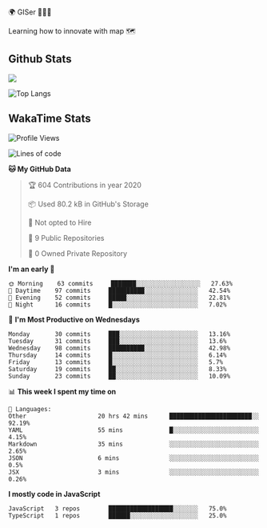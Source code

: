 🌍 GISer 👨🏻‍💻

Learning how to innovate with map 🗺

## Github Stats

![](https://github-readme-stats.vercel.app/api?username=lkcozy&show_icons=true&theme=tokyonight&hide_title=true)

![Top Langs](https://github-readme-stats.vercel.app/api/top-langs/?username=lkcozy&layout=compact&theme=tokyonight)

## WakaTime Stats

<!--START_SECTION:waka-->
![Profile Views](http://img.shields.io/badge/Profile%20Views-50-blue)

![Lines of code](https://img.shields.io/badge/From%20Hello%20World%20I've%20written-300620%20Lines%20of%20code-blue)

**🐱 My GitHub Data** 

> 🏆 604 Contributions in year 2020
 > 
> 📦 Used 80.2 kB in GitHub's Storage 
 > 
> 🚫 Not opted to Hire
 > 
> 📜 9 Public Repositories 
 > 
> 🔑 0 Owned Private Repository 
 > 
**I'm an early 🐤** 

```text
🌞 Morning    63 commits     ███████░░░░░░░░░░░░░░░░░░   27.63% 
🌆 Daytime    97 commits     ██████████░░░░░░░░░░░░░░░   42.54% 
🌃 Evening    52 commits     █████░░░░░░░░░░░░░░░░░░░░   22.81% 
🌙 Night      16 commits     █░░░░░░░░░░░░░░░░░░░░░░░░   7.02%

```
📅 **I'm Most Productive on Wednesdays** 

```text
Monday       30 commits     ███░░░░░░░░░░░░░░░░░░░░░░   13.16% 
Tuesday      31 commits     ███░░░░░░░░░░░░░░░░░░░░░░   13.6% 
Wednesday    98 commits     ██████████░░░░░░░░░░░░░░░   42.98% 
Thursday     14 commits     █░░░░░░░░░░░░░░░░░░░░░░░░   6.14% 
Friday       13 commits     █░░░░░░░░░░░░░░░░░░░░░░░░   5.7% 
Saturday     19 commits     ██░░░░░░░░░░░░░░░░░░░░░░░   8.33% 
Sunday       23 commits     ██░░░░░░░░░░░░░░░░░░░░░░░   10.09%

```


📊 **This week I spent my time on** 

```text
💬 Languages: 
Other                    20 hrs 42 mins      ███████████████████████░░   92.19% 
YAML                     55 mins             █░░░░░░░░░░░░░░░░░░░░░░░░   4.15% 
Markdown                 35 mins             ░░░░░░░░░░░░░░░░░░░░░░░░░   2.65% 
JSON                     6 mins              ░░░░░░░░░░░░░░░░░░░░░░░░░   0.5% 
JSX                      3 mins              ░░░░░░░░░░░░░░░░░░░░░░░░░   0.26%

```

**I mostly code in JavaScript** 

```text
JavaScript   3 repos        ██████████████████░░░░░░░   75.0% 
TypeScript   1 repos        ██████░░░░░░░░░░░░░░░░░░░   25.0%

```



<!--END_SECTION:waka-->

